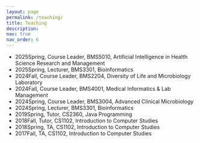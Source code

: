 ```yaml
---
layout: page
permalink: /teaching/
title: Teaching
description: 
nav: true
nav_order: 6
---
```


+	2025Spring, Course Leader, BMS5010, Artificial Intelligence in Health Science Research and Management
+	2025Spring, Lecturer, BMS3301, Bioinformatics
+	2024Fall, Course Leader, BMS2204, Diversity of Life and Microbiology Laboratory
+	2024Fall, Course Leader, BMS4001, Medical Informatics & Lab Management
+	2024Spring, Course Leader, BMS3004, Advanced Clinical Microbiology
+	2024Spring, Lecturer, BMS3301, Bioinformatics
+   2019Spring, Tutor, CS2360, Java Programming
+   2018Fall, Tutor, CS1102, Introduction to Computer Studies
+   2018Spring, TA, CS1102, Introduction to Computer Studies
+   2017Fall, TA, CS1102, Introduction to Computer Studies

